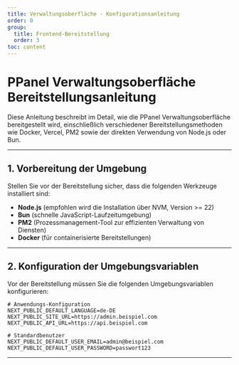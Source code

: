 ```yaml
---
title: Verwaltungsoberfläche - Konfigurationsanleitung
order: 0
group: 
  title: Frontend-Bereitstellung
  order: 3
toc: content
---
```


# **PPanel Verwaltungsoberfläche Bereitstellungsanleitung**

Diese Anleitung beschreibt im Detail, wie die PPanel Verwaltungsoberfläche bereitgestellt wird, einschließlich verschiedener Bereitstellungsmethoden wie Docker, Vercel, PM2 sowie der direkten Verwendung von Node.js oder Bun.

---

## **1. Vorbereitung der Umgebung**

Stellen Sie vor der Bereitstellung sicher, dass die folgenden Werkzeuge installiert sind:

- **Node.js** (empfohlen wird die Installation über NVM, Version >= 22)
- **Bun** (schnelle JavaScript-Laufzeitumgebung)
- **PM2** (Prozessmanagement-Tool zur effizienten Verwaltung von Diensten)
- **Docker** (für containerisierte Bereitstellungen)

---

## **2. Konfiguration der Umgebungsvariablen**

Vor der Bereitstellung müssen Sie die folgenden Umgebungsvariablen konfigurieren:

```env
# Anwendungs-Konfiguration
NEXT_PUBLIC_DEFAULT_LANGUAGE=de-DE
NEXT_PUBLIC_SITE_URL=https://admin.beispiel.com
NEXT_PUBLIC_API_URL=https://api.beispiel.com

# Standardbenutzer
NEXT_PUBLIC_DEFAULT_USER_EMAIL=admin@beispiel.com
NEXT_PUBLIC_DEFAULT_USER_PASSWORD=passwort123
```

---

